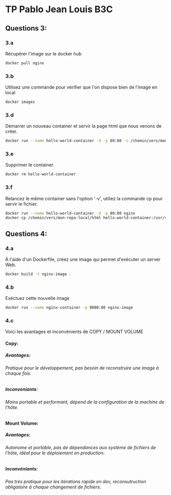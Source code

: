 # TP Pablo Jean Louis B3C

## Questions 3:

### 3.a
Récupérer l'image sur le docker hub
```bash
docker pull nginx
```

### 3.b
Utilisez une commande pour vérifier que l'on dispose bien de l'image en local
```bash
docker images
```

### 3.d
Démarrer un nouveau container et servir la page html que nous venons de créer.
```bash
docker run --name hello-world-container -d -p 80:80 -v /chemin/vers/mon-repo-local/html:/usr/share/nginx/html nginx
```

### 3.e
Supprimer le container.
```bash
docker rm hello-world-container
```

### 3.f
Relancez le même container sans l'option '-v', utiliez la commande cp pour servir le fichier.
```bash
docker run --name hello-world-container -d -p 80:80 nginx
docker cp /chemin/vers/mon-repo-local/html hello-world-container:/usr/share/nginx
```

## Questions 4:

### 4.a
À l'aide d'un Dockerfile, créez une image qui permet d'exécuter un server Web.
```bash
docker build -t nginx-image .
```

### 4.b
Exéctuez cette nouvelle image
```bash
docker run --name nginx-container -p 8080:80 nginx-image  
```

### 4.c
Voici les avantages et inconvénients de COPY / MOUNT VOLUME

#### Copy:
##### Avantages:
###### Pratique pour le développement, pas besoin de reconstruire une image à chaque fois.
##### Inconveniants:
###### Moins portable et performant, dépend de la configuration de la machine de l'hôte.

#### Mount Volume:
##### Avantages:
###### Autonome et portable, pas de dépendances aux système de fichiers de l'hôte, idéal pour le déploiement en production.
##### Inconvéniants:
###### Pas très pratique pour les itérations rapide en dev, reconsutruction obligatoire à chaque changement de fichiers.

